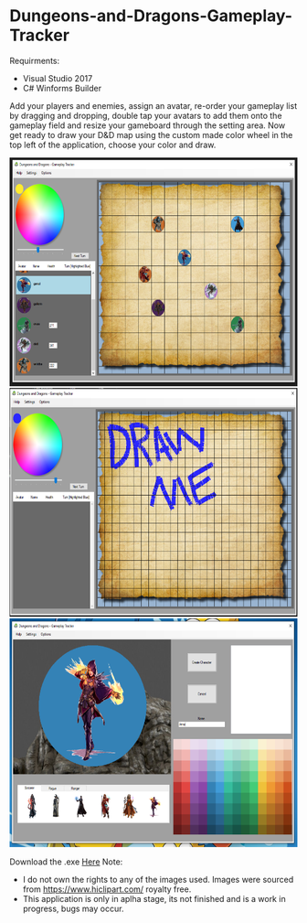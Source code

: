 # Dungeons-and-Dragons-Gameplay-Tracker
Requirments:
- Visual Studio 2017
- C# Winforms Builder

Add your players and enemies, assign an avatar, re-order your gameplay list by dragging and dropping, double tap your avatars to add them onto the gameplay field and resize your gameboard through the setting area.
Now get ready to draw your D&D map using the custom made color wheel in the top left of the application, choose your color and draw.

<img src="readmeImages/d%26dpic.PNG" width="600" height="400">

<img src="readmeImages/DrawingEg.PNG" width="600" height="400">

<img src="readmeImages/screenshot_enemycreation.PNG" width="600" height="400">

Download the .exe <a href="DungeonsAndDragons.zip" download>Here</a>
Note: 
- I do not own the rights to any of the images used. Images were sourced from https://www.hiclipart.com/ royalty free.
- This application is only in aplha stage, its not finished and is a work in progress, bugs may occur.




